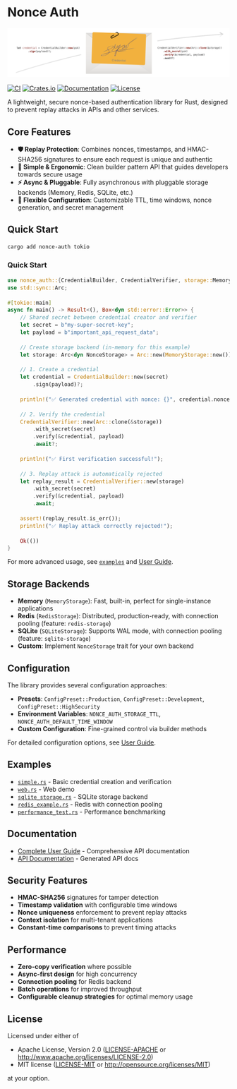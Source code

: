 # Nonce Auth

![Nonce Auth Banner](docs/banner.png)

[![CI](https://github.com/kookyleo/nonce-auth/workflows/CI/badge.svg)](https://github.com/kookyleo/nonce-auth/actions)
[![Crates.io](https://img.shields.io/crates/v/nonce-auth.svg)](https://crates.io/crates/nonce-auth)
[![Documentation](https://docs.rs/nonce-auth/badge.svg)](https://docs.rs/nonce-auth)
[![License](https://img.shields.io/crates/l/nonce-auth.svg)](https://github.com/kookyleo/nonce-auth#license)

A lightweight, secure nonce-based authentication library for Rust, designed to prevent replay attacks in APIs and other services.

## Core Features

- **🛡️ Replay Protection**: Combines nonces, timestamps, and HMAC-SHA256 signatures to ensure each request is unique and authentic
- **🚀 Simple & Ergonomic**: Clean builder pattern API that guides developers towards secure usage
- **⚡ Async & Pluggable**: Fully asynchronous with pluggable storage backends (Memory, Redis, SQLite, etc.)
- **🔧 Flexible Configuration**: Customizable TTL, time windows, nonce generation, and secret management

## Quick Start

```bash
cargo add nonce-auth tokio
```

### Quick Start

```rust
use nonce_auth::{CredentialBuilder, CredentialVerifier, storage::MemoryStorage, storage::NonceStorage};
use std::sync::Arc;

#[tokio::main]
async fn main() -> Result<(), Box<dyn std::error::Error>> {
    // Shared secret between credential creator and verifier
    let secret = b"my-super-secret-key";
    let payload = b"important_api_request_data";

    // Create storage backend (in-memory for this example)
    let storage: Arc<dyn NonceStorage> = Arc::new(MemoryStorage::new());

    // 1. Create a credential
    let credential = CredentialBuilder::new(secret)
        .sign(payload)?;

    println!("✅ Generated credential with nonce: {}", credential.nonce);

    // 2. Verify the credential
    CredentialVerifier::new(Arc::clone(&storage))
        .with_secret(secret)
        .verify(&credential, payload)
        .await?;

    println!("✅ First verification successful!");

    // 3. Replay attack is automatically rejected
    let replay_result = CredentialVerifier::new(storage)
        .with_secret(secret)
        .verify(&credential, payload)
        .await;

    assert!(replay_result.is_err());
    println!("✅ Replay attack correctly rejected!");

    Ok(())
}
```

For more advanced usage, see [`examples`](examples/) and [User Guide](docs/USERGUIDE.md).

## Storage Backends

- **Memory** (`MemoryStorage`): Fast, built-in, perfect for single-instance applications
- **Redis** (`RedisStorage`): Distributed, production-ready, with connection pooling (feature: `redis-storage`)
- **SQLite** (`SQLiteStorage`): Supports WAL mode, with connection pooling (feature: `sqlite-storage`)
- **Custom**: Implement `NonceStorage` trait for your own backend

## Configuration

The library provides several configuration approaches:

- **Presets**: `ConfigPreset::Production`, `ConfigPreset::Development`, `ConfigPreset::HighSecurity`
- **Environment Variables**: `NONCE_AUTH_STORAGE_TTL`, `NONCE_AUTH_DEFAULT_TIME_WINDOW`
- **Custom Configuration**: Fine-grained control via builder methods

For detailed configuration options, see [User Guide](docs/USERGUIDE.md).

## Examples

- [`simple.rs`](examples/simple.rs) - Basic credential creation and verification
- [`web.rs`](examples/web.rs) - Web demo
- [`sqlite_storage.rs`](examples/sqlite_storage.rs) - SQLite storage backend
- [`redis_example.rs`](examples/redis_example.rs) - Redis with connection pooling
- [`performance_test.rs`](examples/performance_test.rs) - Performance benchmarking

## Documentation

- [Complete User Guide](docs/USERGUIDE.md) - Comprehensive API documentation
- [API Documentation](https://docs.rs/nonce-auth) - Generated API docs

## Security Features

- **HMAC-SHA256** signatures for tamper detection
- **Timestamp validation** with configurable time windows
- **Nonce uniqueness** enforcement to prevent replay attacks
- **Context isolation** for multi-tenant applications
- **Constant-time comparisons** to prevent timing attacks

## Performance

- **Zero-copy verification** where possible
- **Async-first design** for high concurrency
- **Connection pooling** for Redis backend
- **Batch operations** for improved throughput
- **Configurable cleanup strategies** for optimal memory usage

## License

Licensed under either of

- Apache License, Version 2.0 ([LICENSE-APACHE](LICENSE-APACHE) or http://www.apache.org/licenses/LICENSE-2.0)
- MIT license ([LICENSE-MIT](LICENSE-MIT) or http://opensource.org/licenses/MIT)

at your option.
